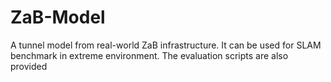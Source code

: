 # ZaB-Model
A tunnel model from real-world ZaB infrastructure. It can be used for SLAM benchmark in extreme environment. The evaluation scripts are also provided
